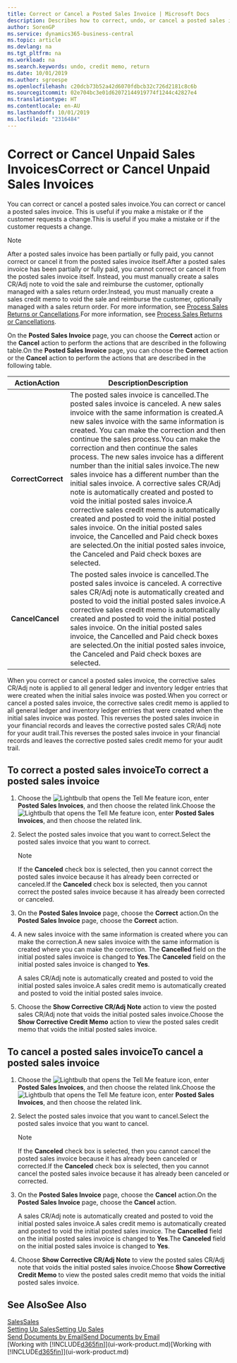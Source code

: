 ```yaml
---
title: Correct or Cancel a Posted Sales Invoice | Microsoft Docs
description: Describes how to correct, undo, or cancel a posted sales invoice and apply a sales CR/Adj Note.
author: SorenGP
ms.service: dynamics365-business-central
ms.topic: article
ms.devlang: na
ms.tgt_pltfrm: na
ms.workload: na
ms.search.keywords: undo, credit memo, return
ms.date: 10/01/2019
ms.author: sgroespe
ms.openlocfilehash: c20dcb73b52a42d6070fdbcb32c726d2181c8c6b
ms.sourcegitcommit: 02e704bc3e01d62072144919774f1244c42827e4
ms.translationtype: HT
ms.contentlocale: en-AU
ms.lasthandoff: 10/01/2019
ms.locfileid: "2316484"
---
```

# <a name="correct-or-cancel-unpaid-sales-invoices"></a><span data-ttu-id="e461b-103">Correct or Cancel Unpaid Sales Invoices</span><span class="sxs-lookup"><span data-stu-id="e461b-103">Correct or Cancel Unpaid Sales Invoices</span></span>
<span data-ttu-id="e461b-104">You can correct or cancel a posted sales invoice.</span><span class="sxs-lookup"><span data-stu-id="e461b-104">You can correct or cancel a posted sales invoice.</span></span> <span data-ttu-id="e461b-105">This is useful if you make a mistake or if the customer requests a change.</span><span class="sxs-lookup"><span data-stu-id="e461b-105">This is useful if you make a mistake or if the customer requests a change.</span></span>

> [!NOTE]  
>   <span data-ttu-id="e461b-106">After a posted sales invoice has been partially or fully paid, you cannot correct or cancel it from the posted sales invoice itself.</span><span class="sxs-lookup"><span data-stu-id="e461b-106">After a posted sales invoice has been partially or fully paid, you cannot correct or cancel it from the posted sales invoice itself.</span></span> <span data-ttu-id="e461b-107">Instead, you must manually create a sales CR/Adj note to void the sale and reimburse the customer, optionally managed with a sales return order.</span><span class="sxs-lookup"><span data-stu-id="e461b-107">Instead, you must manually create a sales credit memo to void the sale and reimburse the customer, optionally managed with a sales return order.</span></span> <span data-ttu-id="e461b-108">For more information, see [Process Sales Returns or Cancellations](sales-how-process-sales-returns-cancellations.md).</span><span class="sxs-lookup"><span data-stu-id="e461b-108">For more information, see [Process Sales Returns or Cancellations](sales-how-process-sales-returns-cancellations.md).</span></span>

<span data-ttu-id="e461b-109">On the **Posted Sales Invoice** page, you can choose the **Correct** action or the **Cancel** action to perform the actions that are described in the following table.</span><span class="sxs-lookup"><span data-stu-id="e461b-109">On the **Posted Sales Invoice** page, you can choose the **Correct** action or the **Cancel** action to perform the actions that are described in the following table.</span></span>

| <span data-ttu-id="e461b-110">Action</span><span class="sxs-lookup"><span data-stu-id="e461b-110">Action</span></span> | <span data-ttu-id="e461b-111">Description</span><span class="sxs-lookup"><span data-stu-id="e461b-111">Description</span></span> |
| --- | --- |
| <span data-ttu-id="e461b-112">**Correct**</span><span class="sxs-lookup"><span data-stu-id="e461b-112">**Correct**</span></span> |<span data-ttu-id="e461b-113">The posted sales invoice is cancelled.</span><span class="sxs-lookup"><span data-stu-id="e461b-113">The posted sales invoice is canceled.</span></span> <span data-ttu-id="e461b-114">A new sales invoice with the same information is created.</span><span class="sxs-lookup"><span data-stu-id="e461b-114">A new sales invoice with the same information is created.</span></span> <span data-ttu-id="e461b-115">You can make the correction and then continue the sales process.</span><span class="sxs-lookup"><span data-stu-id="e461b-115">You can make the correction and then continue the sales process.</span></span> <span data-ttu-id="e461b-116">The new sales invoice has a different number than the initial sales invoice.</span><span class="sxs-lookup"><span data-stu-id="e461b-116">The new sales invoice has a different number than the initial sales invoice.</span></span> <span data-ttu-id="e461b-117">A corrective sales CR/Adj note is automatically created and posted to void the initial posted sales invoice.</span><span class="sxs-lookup"><span data-stu-id="e461b-117">A corrective sales credit memo is automatically created and posted to void the initial posted sales invoice.</span></span> <span data-ttu-id="e461b-118">On the initial posted sales invoice, the Cancelled and Paid check boxes are selected.</span><span class="sxs-lookup"><span data-stu-id="e461b-118">On the initial posted sales invoice, the Canceled and Paid check boxes are selected.</span></span> |
| <span data-ttu-id="e461b-119">**Cancel**</span><span class="sxs-lookup"><span data-stu-id="e461b-119">**Cancel**</span></span> |<span data-ttu-id="e461b-120">The posted sales invoice is cancelled.</span><span class="sxs-lookup"><span data-stu-id="e461b-120">The posted sales invoice is canceled.</span></span> <span data-ttu-id="e461b-121">A corrective sales CR/Adj note is automatically created and posted to void the initial posted sales invoice.</span><span class="sxs-lookup"><span data-stu-id="e461b-121">A corrective sales credit memo is automatically created and posted to void the initial posted sales invoice.</span></span> <span data-ttu-id="e461b-122">On the initial posted sales invoice, the Cancelled and Paid check boxes are selected.</span><span class="sxs-lookup"><span data-stu-id="e461b-122">On the initial posted sales invoice, the Canceled and Paid check boxes are selected.</span></span> |

<span data-ttu-id="e461b-123">When you correct or cancel a posted sales invoice, the corrective sales CR/Adj note is applied to all general ledger and inventory ledger entries that were created when the initial sales invoice was posted.</span><span class="sxs-lookup"><span data-stu-id="e461b-123">When you correct or cancel a posted sales invoice, the corrective sales credit memo is applied to all general ledger and inventory ledger entries that were created when the initial sales invoice was posted.</span></span> <span data-ttu-id="e461b-124">This reverses the posted sales invoice in your financial records and leaves the corrective posted sales CR/Adj note for your audit trail.</span><span class="sxs-lookup"><span data-stu-id="e461b-124">This reverses the posted sales invoice in your financial records and leaves the corrective posted sales credit memo for your audit trail.</span></span>

## <a name="to-correct-a-posted-sales-invoice"></a><span data-ttu-id="e461b-125">To correct a posted sales invoice</span><span class="sxs-lookup"><span data-stu-id="e461b-125">To correct a posted sales invoice</span></span>
1. <span data-ttu-id="e461b-126">Choose the ![Lightbulb that opens the Tell Me feature](media/ui-search/search_small.png "Tell me what you want to do") icon, enter **Posted Sales Invoices**, and then choose the related link.</span><span class="sxs-lookup"><span data-stu-id="e461b-126">Choose the ![Lightbulb that opens the Tell Me feature](media/ui-search/search_small.png "Tell me what you want to do") icon, enter **Posted Sales Invoices**, and then choose the related link.</span></span>  
2. <span data-ttu-id="e461b-127">Select the posted sales invoice that you want to correct.</span><span class="sxs-lookup"><span data-stu-id="e461b-127">Select the posted sales invoice that you want to correct.</span></span>

    > [!NOTE]  
    >   <span data-ttu-id="e461b-128">If the **Canceled** check box is selected, then you cannot correct the posted sales invoice because it has already been corrected or canceled.</span><span class="sxs-lookup"><span data-stu-id="e461b-128">If the **Canceled** check box is selected, then you cannot correct the posted sales invoice because it has already been corrected or canceled.</span></span>
3. <span data-ttu-id="e461b-129">On the **Posted Sales Invoice** page, choose the **Correct** action.</span><span class="sxs-lookup"><span data-stu-id="e461b-129">On the **Posted Sales Invoice** page, choose the **Correct** action.</span></span>  
4. <span data-ttu-id="e461b-130">A new sales invoice with the same information is created where you can make the correction.</span><span class="sxs-lookup"><span data-stu-id="e461b-130">A new sales invoice with the same information is created where you can make the correction.</span></span> <span data-ttu-id="e461b-131">The **Cancelled** field on the initial posted sales invoice is changed to **Yes**.</span><span class="sxs-lookup"><span data-stu-id="e461b-131">The **Canceled** field on the initial posted sales invoice is changed to **Yes**.</span></span>

    <span data-ttu-id="e461b-132">A sales CR/Adj note is automatically created and posted to void the initial posted sales invoice.</span><span class="sxs-lookup"><span data-stu-id="e461b-132">A sales credit memo is automatically created and posted to void the initial posted sales invoice.</span></span>
5. <span data-ttu-id="e461b-133">Choose the **Show Corrective CR/Adj Note** action to view the posted sales CR/Adj note that voids the initial posted sales invoice.</span><span class="sxs-lookup"><span data-stu-id="e461b-133">Choose the **Show Corrective Credit Memo** action to view the posted sales credit memo that voids the initial posted sales invoice.</span></span>

## <a name="to-cancel-a-posted-sales-invoice"></a><span data-ttu-id="e461b-134">To cancel a posted sales invoice</span><span class="sxs-lookup"><span data-stu-id="e461b-134">To cancel a posted sales invoice</span></span>
1. <span data-ttu-id="e461b-135">Choose the ![Lightbulb that opens the Tell Me feature](media/ui-search/search_small.png "Tell me what you want to do") icon, enter **Posted Sales Invoices**, and then choose the related link.</span><span class="sxs-lookup"><span data-stu-id="e461b-135">Choose the ![Lightbulb that opens the Tell Me feature](media/ui-search/search_small.png "Tell me what you want to do") icon, enter **Posted Sales Invoices**, and then choose the related link.</span></span>  
2. <span data-ttu-id="e461b-136">Select the posted sales invoice that you want to cancel.</span><span class="sxs-lookup"><span data-stu-id="e461b-136">Select the posted sales invoice that you want to cancel.</span></span>

    > [!NOTE]  
    >   <span data-ttu-id="e461b-137">If the **Canceled** check box is selected, then you cannot cancel the posted sales invoice because it has already been canceled or corrected.</span><span class="sxs-lookup"><span data-stu-id="e461b-137">If the **Canceled** check box is selected, then you cannot cancel the posted sales invoice because it has already been canceled or corrected.</span></span>
3. <span data-ttu-id="e461b-138">On the **Posted Sales Invoice** page, choose the **Cancel** action.</span><span class="sxs-lookup"><span data-stu-id="e461b-138">On the **Posted Sales Invoice** page, choose the **Cancel** action.</span></span>

    <span data-ttu-id="e461b-139">A sales CR/Adj note is automatically created and posted to void the initial posted sales invoice.</span><span class="sxs-lookup"><span data-stu-id="e461b-139">A sales credit memo is automatically created and posted to void the initial posted sales invoice.</span></span> <span data-ttu-id="e461b-140">The **Cancelled** field on the initial posted sales invoice is changed to **Yes**.</span><span class="sxs-lookup"><span data-stu-id="e461b-140">The **Canceled** field on the initial posted sales invoice is changed to **Yes**.</span></span>
4. <span data-ttu-id="e461b-141">Choose **Show Corrective CR/Adj Note** to view the posted sales CR/Adj note that voids the initial posted sales invoice.</span><span class="sxs-lookup"><span data-stu-id="e461b-141">Choose **Show Corrective Credit Memo** to view the posted sales credit memo that voids the initial posted sales invoice.</span></span>

## <a name="see-also"></a><span data-ttu-id="e461b-142">See Also</span><span class="sxs-lookup"><span data-stu-id="e461b-142">See Also</span></span>
[<span data-ttu-id="e461b-143">Sales</span><span class="sxs-lookup"><span data-stu-id="e461b-143">Sales</span></span>](sales-manage-sales.md)  
[<span data-ttu-id="e461b-144">Setting Up Sales</span><span class="sxs-lookup"><span data-stu-id="e461b-144">Setting Up Sales</span></span>](sales-setup-sales.md)  
[<span data-ttu-id="e461b-145">Send Documents by Email</span><span class="sxs-lookup"><span data-stu-id="e461b-145">Send Documents by Email</span></span>](ui-how-send-documents-email.md)  
<span data-ttu-id="e461b-146">[Working with [!INCLUDE[d365fin](includes/d365fin_md.md)]](ui-work-product.md)</span><span class="sxs-lookup"><span data-stu-id="e461b-146">[Working with [!INCLUDE[d365fin](includes/d365fin_md.md)]](ui-work-product.md)</span></span>
